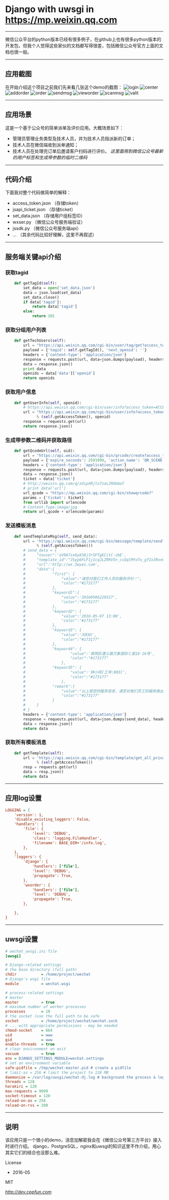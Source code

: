 # Django with uwsgi in https://mp.weixin.qq.com

------

微信公众平台的python版本已经有很多例子，在github上也有很多python版本的开发包，但我个人觉得这些家伙的文档都写得很差，包括微信公众号官方上面的文档也很一般。

- - -
## 应用截图
在开始介绍这个项目之前我们先来看几张这个demo的截图：
![login](images/wx_login.png)
![center](images/wx_center.png)
![addorder](images/wx_addorder.png)
![order](images/wx_order.png)
![sendmsg](images/wx_sendmsg.png)
![vieworder](images/wx_vieworder.jpg)
![scanmsg](images/wx_scanmsg.png)
![valit](images/wx_valorder.png)

- - -
## 应用场景
这是一个基于公众号的简单派单及评价应用。大概场景如下：
- 管理员管理业务类型及技术人员，并为技术人员指派新的订单；
- 技术人员在微信端收到派单通知；
- 技术人员在处理完订单后邀请客户扫码进行评价。
*这里面用到微信公众号最新的用户标签和生成带参数的临时二维码*

- - -
## 代码介绍
下面我对整个代码做简单的解释：
- access_token.json （存储token）
- jsapi_ticket.json （存储ticket）
- set_data.json （存储用户组标签ID）
- wxser.py （微信公众号服务端验证）
- jssdk.py （微信公众号服务端api）
- ... （其余代码比较好理解，这里不再叙述）

- - -
## 服务端关键api介绍
### 获取tagid
```python
    def getTagId(self):
        set_data = open('set_data.json')
        data = json.load(set_data)
        set_data.close()
        if data['tagid']:
            return data['tagid']
        else:
            return 101
```
### 获取分组用户列表
```python
    def getTechUsers(self):
        url = "https://api.weixin.qq.com/cgi-bin/user/tag/get?access_token=%s" % (self.getAccessToken())
        payload = {'tagid': self.getTagId(), 'next_openid': ''}
        headers = {'content-type': 'application/json'}
        response = requests.post(url, data=json.dumps(payload), headers=headers)
        data = response.json()
        print data
        openids = data['data']['openid']
        return openids
```
### 获取用户信息
```python
    def getUserInfo(self, openid):
        # https://api.weixin.qq.com/cgi-bin/user/info?access_token=ACCESS_TOKEN&openid=OPENID&lang=zh_CN
        url = "https://api.weixin.qq.com/cgi-bin/user/info?access_token=%s&openid=%s&lang=zh_CN" \
              % (self.getAccessToken(), openid)
        response = requests.get(url)
        return response.json()
```
### 生成带参数二维码并获取路径
```python
    def getQcodeUrl(self, oid):
        url = "https://api.weixin.qq.com/cgi-bin/qrcode/create?access_token=%s" % (self.getAccessToken())
        payload = {'expire_seconds': 2591999, 'action_name': 'QR_SCENE', 'action_info': {"scene": {"scene_id": oid}}}
        headers = {'content-type': 'application/json'}
        response = requests.post(url, data=json.dumps(payload), headers=headers)
        data = response.json()
        ticket = data['ticket']
        # http://weixin.qq.com/q/zUipXRjlo7zaLJROUmaT
        # print data['url']
        url_qcode = "https://mp.weixin.qq.com/cgi-bin/showqrcode?"
        params = {'ticket': ticket}
        from urllib import urlencode
        # Content-Type:image/jpg
        return url_qcode + urlencode(params)
```
### 发送模板消息
```python
    def sendTemplateMsg(self, send_data):
        url = 'https://api.weixin.qq.com/cgi-bin/message/template/send?access_token=%s'\
              % (self.getAccessToken())
        # send_data = {
        #     "touser":'oV9A7sx6y838j3rSFfgECitC-zbE',
        #     "template_id":"JSyp6FLF1j1cqJLZRRV5n_ccDqlMYoTu_gfIx3RonOE",
        #     "url":'http://wx.3wyes.com',
        #     "data":{
        #            "first": {
        #                "value":"请您对我们工作人员的服务评价！",
        #                "color":"#173177"
        #            },
        #            "keyword1":{
        #                "value":'20160506220527',
        #                "color":"#173177"
        #            },
        #            "keyword2": {
        #                "value":'2016-05-07 13:00',
        #                "color":"#173177"
        #            },
        #            "keyword3": {
        #                "value":'刘XXX',
        #                "color":"#173177"
        #            },
        #            "keyword4": {
        #                    "value":'南明区遵义路万象国际Ｃ座18-16号',
        #                    "color":"#173177"
        #                },
        #            "keyword5": {
        #                    "value":'钟小鸣[工号:003]',
        #                    "color":"#173177"
        #                },
        #            "remark":{
        #                "value":"以上是您的服务信息，请您对我们员工的服务做出评价，谢谢！",
        #                "color":"#173177"
        #            }
        #     }
        # }
        headers = {'content-type': 'application/json'}
        response = requests.post(url, data=json.dumps(send_data), headers=headers)
        data = response.json()
        return data
```
### 获取所有模板消息
```python
    def getTemplate(self):
        url = 'https://api.weixin.qq.com/cgi-bin/template/get_all_private_template?access_token=%s' \
              % (self.getAccessToken())
        resp = requests.get(url)
        data = resp.json()
        return data
```

- - -
## 应用log设置
```ini
LOGGING = {
    'version': 1,
    'disable_existing_loggers': False,
    'handlers': {
        'file': {
            'level': 'DEBUG',
            'class': 'logging.FileHandler',
            'filename': BASE_DIR+'/info.log',
        },
    },
    'loggers': {
        'django': {
            'handlers': ['file'],
            'level': 'DEBUG',
            'propagate': True,
        },
        'wxorder': {
            'handlers': ['file'],
            'level': 'DEBUG',
            'propagate': True,
        },

    },
}
```

- - -
## uwsgi设置
```ini
# wechat_uwsgi.ini file
[uwsgi]

# Django-related settings
# the base directory (full path)
chdir           = /home/project/wechat
# Django's wsgi file
module          = wechat.wsgi

# process-related settings
# master
master          = true
# maximum number of worker processes
processes       = 10
# the socket (use the full path to be safe
socket          = /home/project/wechat/wechat.sock
# ... with appropriate permissions - may be needed
chmod-socket    = 664
uid             = www
gid             = www
enable-threads  = true
# clear environment on exit
vacuum          = true
env = DJANGO_SETTINGS_MODULE=wechat.settings
# set an environment variable
safe-pidfile = /tmp/wechat-master.pid # create a pidfile
# limit-as = 256 # limit the project to 128 MB
daemonize = /var/log/uwsgi/wechat-dj.log # background the process & log
threads = 128
harakiri = 120
max-requests = 9999
socket-timeout = 120
reload-on-as = 256
reload-on-rss = 200
```

* * *
## 说明
该应用只是一个很小的demo，消息加解密我会在《微信公众号第三方平台》接入时进行介绍。
django，PostgreSQL，nginx和uwsgi的知识这里不作介绍，用心其实它们的结合也没那么难。

License
- 2016-05

MIT

*http://dev.cppfun.com*


